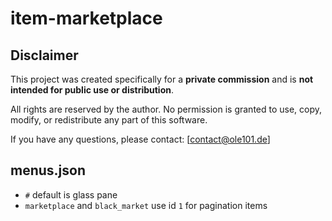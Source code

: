 # item-marketplace

## Disclaimer

This project was created specifically for a **private commission** and is **not intended for public use or distribution**.

All rights are reserved by the author.
No permission is granted to use, copy, modify, or redistribute any part of this software.

If you have any questions, please contact: [contact@ole101.de]

## menus.json
- `#` default is glass pane
- `marketplace` and `black_market` use id `1` for pagination items